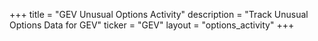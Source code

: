 +++
title = "GEV Unusual Options Activity"
description = "Track Unusual Options Data for GEV"
ticker = "GEV"
layout = "options_activity"
+++

